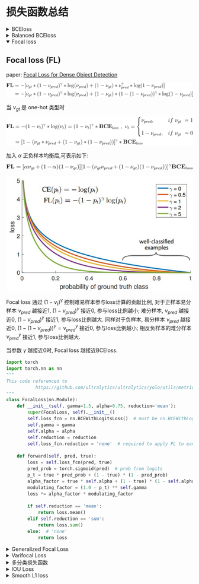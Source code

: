 # 损失函数总结
<details>
<summary>BCEloss</summary>

## Binary Cross Entropy loss (BCEloss)

![BCE_loss](images/matheq/BCE_loss.svg)

当 $\nu_{gt}$ 是 one-hot 类型时

![BCE_loss one-hot](images/matheq/BEC_loss-one-hot.svg)

```python
import torch
import torch.nn as nn
#sigmoid将output的值映射到(0,1)区间
m = nn.Sigmoid()
criterion = nn.BCELoss()
criterion(m(output), target)

#BCEWithLogitsLoss在计算loss之间已经对output做了sigmoid操作
criterion = torch.nn.BCEWithLogitsLoss()
criterion(output, target)
```
</details>

<details>
<summary>Balanced BCEloss</summary>

## Balanced BCE

![Balanced BCE_loss](images/matheq/Balanced-BCE_loss.svg)

当 $\nu_{gt}$ 是 one-hot 类型时

![Balanced BCE_loss ong-hot](images/matheq/Balanced-BCE_loss-one-hot.svg)

Balanced BCE 通过 $\alpha$ 控制正负样本的加权参数,改变正负样本参与loss计算的贡献比例,对目标检测类任务通过 $\alpha$ 平衡正负样本间的数量差异.

```python
import torch
import torch.nn as nn
"""
This code revised from the focal loss in yolov8
           https://github.com/ultralytics/ultralytics/yolo/utils/metrics.py
"""
class BalancedBCELoss(nn.Module):
    def __init__(self, alpha=0.75, reduction='mean'):
        super(BalancedBCELoss, self).__init__()
        self.loss_fcn = nn.BCEWithLogitsLoss()  # must be nn.BCEWithLogitsLoss()
        self.alpha = alpha
        self.reduction = reduction
        self.loss_fcn.reduction = 'none'  # required to apply FL to each element

    def forward(self, pred, true):
        loss = self.loss_fcn(pred, true)
        pred_prob = torch.sigmoid(pred)  # prob from logits
        alpha_factor = true * self.alpha + (1 - true) * (1 - self.alpha)
        loss *= alpha_factor

        if self.reduction == 'mean':
            return loss.mean()
        elif self.reduction == 'sum':
            return loss.sum()
        else:  # 'none'
            return loss
```
</details>

<details open>
<summary>Focal loss</summary>

## Focal loss (FL)

paper: [Focal Loss for Dense Object Detection](https://arxiv.org/pdf/1708.02002.pdf)

![Focal loss](images/matheq/FL.svg)

当 $\nu_{gt}$ 是 one-hot 类型时

![Focal loss one-hot](images/matheq/FL-one-hot.svg)

加入 $\alpha$ 正负样本均衡后,可表示如下:

![Focal loss one-hot balance](images/matheq/FL_with_balance.svg) 

<!-- ![Focal loss 形式](https://img-blog.csdnimg.cn/dd83fc4d77944c589941fc08b5d6c889.png?x-oss-process=image/watermark,type_d3F5LXplbmhlaQ,shadow_50,text_Q1NETiBAQmlnSGFvNjg4,size_20,color_FFFFFF,t_70,g_se,x_16) -->
![Focal loss 形式](images/FocalLoss.png)

Focal loss 通过 $(1 - \nu_{t})^{\gamma}$ 控制难易样本参与loss计算的贡献比例, 对于正样本易分样本 $\nu_{pred}$ 越接近1, $(1 - \nu_{pred})^{\gamma}$ 接近0, 参与loss比例越小; 难分样本, $\nu_{pred}$ 越接近0, $(1 - \nu_{pred})^{\gamma}$ 接近1, 参与loss比例越大. 同样对于负样本, 易分样本 $\nu_{pred}$ 越接近0, $(1 - ( 1 - \nu_{pred}))^{\gamma} = \nu_{pred}^{\gamma}$ 接近0, 参与loss比例越小; 相反负样本的难分样本 $\nu_{pred}^{\gamma}$ 接近1, 参与loss比例越大.

当参数 $\gamma$ 越接近0时, Focal loss 越接近BCEloss.

```python
import torch
import torch.nn as nn
"""
This code referenced to
           https://github.com/ultralytics/ultralytics/yolo/utils/metrics.py
"""
class FocalLoss(nn.Module):
    def __init__(self, gamma=1.5, alpha=0.75, reduction='mean'):
        super(FocalLoss, self).__init__()
        self.loss_fcn = nn.BCEWithLogitsLoss()  # must be nn.BCEWithLogitsLoss()
        self.gamma = gamma
        self.alpha = alpha
        self.reduction = reduction
        self.loss_fcn.reduction = 'none'  # required to apply FL to each element

    def forward(self, pred, true):
        loss = self.loss_fcn(pred, true)
        pred_prob = torch.sigmoid(pred)  # prob from logits
        p_t = true * pred_prob + (1 - true) * (1 - pred_prob)
        alpha_factor = true * self.alpha + (1 - true) * (1 - self.alpha)
        modulating_factor = (1.0 - p_t) ** self.gamma
        loss *= alpha_factor * modulating_factor

        if self.reduction == 'mean':
            return loss.mean()
        elif self.reduction == 'sum':
            return loss.sum()
        else:  # 'none'
            return loss
```
</details>

<details>
<summary>Generalized Focal Loss</summary>

## Generalized Focal Loss (GFL)

paper:[Generalized Focal Loss: Learning Qualified and Distributed Bounding Boxes for Dense Object Detection](https://arxiv.org/pdf/2006.04388.pdf)

### Quality Focal Loss (QFL)

![QFL](images/matheq/QFL.svg)

在QFL中负样本的真值 $\nu_{gt} = 0$, 正样本真值 $\nu_{gt} \in [0,1]$ 是0~1之间的概率值.

<image src="images/QualityFocalLoss.png">

图:当 $\nu_{gt} = 0.5$ 时, $-\left| \nu_{gt} - \sigma(\nu_{pred}) \right|^{\beta}$ 的变化趋势
<br/>


当真值 $\nu_{gt} \in {0,1}$ 是 one-hot类型时, QFL和FL具有相同的形式.

![QFL2FL](images/matheq/QFL2FL.svg)

```python
import torch
import torch.nn as nn
"""
This code referenced to
           https://github.com/ultralytics/yolov5/utils/loss.py
"""
class QFocalLoss(nn.Module):
    def __init__(self, gamma=1.5, alpha=0.75, reduction='mean'):
        super(QFocalLoss, self).__init__()
        self.loss_fcn = nn.BCEWithLogitsLoss()  # must be nn.BCEWithLogitsLoss()
        self.gamma = gamma
        self.alpha = alpha
        self.reduction = reduction
        self.loss_fcn.reduction = 'none'  # required to apply FL to each element

    def forward(self, pred, true):
        loss = self.loss_fcn(pred, true)
        pred_prob = torch.sigmoid(pred)  # prob from logits
        alpha_factor = true * self.alpha + (1 - true) * (1 - self.alpha)
        modulating_factor = torch.abs(true - pred_prob) ** self.gamma
        loss *= alpha_factor * modulating_factor

        if self.reduction == 'mean':
            return loss.mean()
        elif self.reduction == 'sum':
            return loss.sum()
        else:  # 'none'
            return loss
```

### Distribution Focal Loss (DFL)

Distribution Focal Loss 在 Generalized Focal Loss 中被用作 box_regression. 求取offset形式的边界框(t,l,b,t),这里将 box_regression 问题中边界框的估计视作等效的脉冲响应的概率分布.有 $\int_\infty^\infty \delta(x-y)xdx = 1$ . 将对值的估计范围限制在 $[x_0,x_n]$ 之间,并且令分隔间隔等于1,最终对值的估计可以视为 

$\hat{y} = \int_\infty^\infty \delta(x-y)xdx \sim \int_{y_0}^{y_n} P(x_i)x_i = \sum_{i=0}^n P(x_i)x_i $, $ P(x_i) $ 表示在 $x_i$ 处对 $\hat{y}$ 的概率估计,且有 $\sum^n_{i=0} P(x_i) = 1$. 通过设定分度将边界的估计问题转化为对边界值的分布概率的估计问题.

![DFL](images/matheq/DFL.svg),![tj](images/matheq/DFL-tj.svg)

DFL的优化目标使得 $\hat{y}$ 概率映射到 $ceil(y)$ 和 $floor(y)$ 的线性加权和最小

```python
import torch
import torch.nn.functional as F
"""
This code revised from the dfl_loss in yolov8
           https://github.com/ultralytics/ultralytics/yolo/utils/loss.py
"""
class DFocalLoss(nn.Module):
    def __init__(self, ):
        super(DFocalLoss, self).__init__()

    def forward(pred_dist, target):  
        # pred_dist : num_select_anchors*4*reg分度， target : num_select_anchors×4
        # num_select_anchors = num_target_all_batch * select_topk
        # Return sum of left and right DFL losses
        # Distribution Focal Loss (DFL) proposed in Generalized Focal Loss https://ieeexplore.ieee.org/document/9792391
        tl = target.long()  # target left
        tr = tl + 1  # target right
        wl = tr - target  # weight left
        wr = 1 - wl  # weight right
        return (F.cross_entropy(pred_dist, tl.view(-1), reduction='none').view(tl.shape) * wl +
                F.cross_entropy(pred_dist, tr.view(-1), reduction='none').view(tl.shape) * wr).mean(-1, keepdim=True)
```


**torch.nn.functional.cross_entropy 
注意1:input不需要经过softmax,直接从fn层拿出来的张量就可以送入交叉熵中,因为在交叉熵中已经对输入input做了softmax了. 
注意2:不用对target进行one_hot编码,因为nll_loss函数已经实现了类似one-hot过程. 
referenced to https://blog.csdn.net/qq_38308388/article/details/121640312**
</details>

<details>
<summary>Varifocal Loss</summary>

## Varifocal Loss (VFL)

paper:[VarifocalNet: An IoU-aware Dense Object Detector](https://arxiv.org/pdf/2008.13367.pdf)

![VFL](images/matheq/VFL.svg)

VFL以IoU-Aware Classification Score(IACS)作为优化目标, $\nu_{gt-score}$ 是pred_box和gt_box的IOU * $\nu_{gt}$. 

**注意:IOU和gt_cls生产过程如下:
1.IOU表示每个batch的pred_boxes和gt_boxes的交并比,对于batch>1的训练过程来说,IOU的维度为 $dim(batch, num\_anchors, max\_num\_gt)$, max_num_gt表示batch中image拥有最大的gt_boxes.
2.需要确定pred_boxes对gt_boxes的归属问题,采用center_belongs_to_grid或者tal的策略确定每个pred_boxes属于哪个gt_boxes获得target_gt_idx,将IOU的维度转化为 $iou_{trans}$ 维度为 $dim(batch, num\_anchors,1)$, $\nu_{gt}$ 的维度为 $dim(batch, num\_anchors, num\_classes)$, 可得到 $\nu_{gt-score} = \nu_{gt} * iou_{trans}$**

```python
import torch
import torch.nn.functional as F
"""
This code revised from the dfl_loss in yolov8
           https://github.com/ultralytics/ultralytics/yolo/utils/loss.py
"""
class VarifocalLoss(nn.Module):
    # Varifocal loss by Zhang et al. https://arxiv.org/abs/2008.13367
    def __init__(self, gamma=2.0, alpha=0.75, reduction='sum'):
        super().__init__()
        self.loss_fcn = nn.BCEWithLogitsLoss()  # must be nn.BCEWithLogitsLoss()
        self.loss_fcn.reduction = 'none'  # required to apply FL to each element
        self.alpha = alpha
        self.gamma = gamma
        self.reduction = reduction

    def forward(self, pred, gt_score):, label):
        pred = pred.sigmoid()
        weight = self.alpha * pred.pow(self.gamma) * (1 - gt_score.ge(0).float()) + gt_score
        # weight = self.alpha * pred.pow(self.gamma) * (1 - label) + gt_score * label
        # with torch.cuda.amp.autocast(enabled=False):
        loss = self.loss_fcn(pred, gt_score) * weight
        if self.reduction == 'mean':
            return loss.mean()
        elif self.reduction == 'sum':
            return loss.sum()
        else:  # 'none'
            return loss
```

VFL要解决的问题是,在目标检测中正负样本不均衡,负样本的数量远远大于正样本,通过 $\nu_{pred}^\gamma$ 来削减负样本对结果的影响,对负样本其估计越好,$\nu_{pred}^\gamma$ 值越小,即对越容易分类的负样本给予越低的权重,对越难估计的负样本给予越高的权重,更关注对于难估计的负样本的调整.对于正样本使用参数 $\nu_{gt}$ ,对框iou更大的目标给予更大的权重,使得网络更加关注对iou高的预测框的调整.
</details>

<details>
<summary>多分类损失函数</summary>

## 多分类损失函数

torch中单分类和多分类的损失没有什么重大的分别

**注意:在多分类的时候，我们希望输出是符合概率分布,问题即转化成为对于网络输出如何处理上.常见的有对输出做sigmoid或者softmax.二者均能把输出转换到(0,1)的区间内.但二者目的不同,对于softmax操作是考虑目标分类严格的参照 $\sum^n_{i=0} P(x_i) = 1 $, 例如在DFL对边界值的分布情况还有单个数字识别中的分类就存在这样的情况;对于sigmoid操作,更加关注当前 $\nu_{pred}$ 是否接近 $\nu_{gt}$,比如对一般的目标识别网络,不能简单的将所有分类互斥作为条件带入.**
</details>

<details>
<summary>IOU Loss</summary>

## IOU Loss

### IOU Loss

$\mathbf{IOU} = \frac{Intersection(b^{pred},b^{gt})}{Union(b^{pred},b^{gt})} = \frac{Intersection(b^{pred},b^{gt})}{\mathcal{S}^{pred} + \mathcal{S}^{gt} - Intersection(b^{pred},b^{gt})}$

$ Intersection(b^{pred},b^{gt}) = \mathbf{maximum}\left(\mathbf{minimum}(b^{pred}_r,b^{gt}_r)-\mathbf{maximum}(b^{pred}_l,b^{gt}_l),0 \right) * \mathbf{maximum}\left(\mathbf{minimum}(b^{pred}_b,b^{gt}_b)-\mathbf{maximum}(b^{pred}_t,b^{gt}_t),0\right) = \mathbf{I}_w * \mathbf{I}_h$

IOU_loss ($\cal{L}_{IOU}$)是anchor-pred的IOU和 $\nu_{gt}$ 的交叉熵, $\cal{L}_{IOU} =\nu_{gt}\log(IOU)+(1 - \nu_{gt})\log(1 - IOU)$

#### IOU backpropagation

paper:[UnitBox: An Advanced Object Detection Network](https://arxiv.org/pdf/1608.01471.pdf)

IOU_loss的反向传播需要计算 $b^{pred}$ 对于 $\cal{L}_{IOU}$ 中各项的偏导.

$\frac{\partial{\mathcal{S}^{pred}}}{\partial{b^{pred}_r}\ (\mathbf{or} \ \partial{b^{pred}_l})} = b^{pred}_b - b^{pred}_t \ ,\ \frac{\partial{\mathcal{S}^{pred}}}{\partial{b^{pred}_t}\ (\mathbf{or} \ \partial{b^{pred}_b})} = b^{pred}_r - b^{pred}_l $

![iou_bp1](images/matheq/IOUbp1.svg),![iou_bp2](images/matheq/IOUbp2.svg)

### GIOU

paper:[Generalized Intersection over Union: A Metric and A Loss for Bounding Box Regression](https://arxiv.org/pdf/1902.09630.pdf)

$\mathbf{GIOU} = \mathbf{IOU} - \frac{A^c-Union}{A^c}$

$A^c = \left(\mathbf{maximum}(b^{pred}_r,b^{gt}_r)-\mathbf{minimum}(b^{pred}_l,b^{gt}_l)\right) * \left(\mathbf{maximum}(b^{pred}_b,b^{gt}_b)-\mathbf{minimum}(b^{pred}_t,b^{gt}_t)\right) $

$\cal{L}_{GIOU} = 1 - \mathbf{GIOU} \ \in[0,2]$

**GIOU_Loss加入非重合区域的影响，当IOU值相同时，非重合区域占比越小，代表预测框与目标框的对比效果越好。**

### DIOU

paper:[Distance-IoU Loss: Faster and Better Learning for Bounding Box Regression](https://arxiv.org/pdf/1911.08287v1.pdf)

$\mathbf{DIOU} = \mathbf{IOU} - \left(\frac{\rho^2({bc}^{pred},{bc}^{gt})}{c^2}\right) = \mathbf{IOU} - \left(\frac{d^2}{c^2}\right)$

${bc}^{pred}$,${bc}^{gt}$ 表示pred_box和gt_box的中心点.d代表pred_box和gt_box的中心点距离,c代表pred_box和gt_box的最小外接矩形对角线长度。

$\cal{L}_{DIOU} = 1 - \mathbf{DIOU} \ \in[0,2]$

**DIOU_Loss用中心点的归一化距离代替了GIOU中的非重合区域占比指标,可以直接最小化两个目标框的距离，比GIOU收敛的更快.在目标框和预测框相互包裹的条件下，DIOU_Loss可以使回归非常快，而GIOU_Loss几乎退化为IOU Loss.**

### CIOU

paper:[Enhancing Geometric Factors in Model Learning and Inference for Object Detection and Instance Segmentation](https://arxiv.org/pdf/2005.03572.pdf)

$\mathbf{CIOU} = \mathbf{IOU} - \left(\frac{\rho^2({bc}^{pred},{bc}^{gt})}{c^2}+\alpha\nu\right),\ \nu = \frac{4}{\pi^2}(arctan\frac{w^{gt}}{h^{gt}}-arctan\frac{w}{h})^2,\ \alpha=\frac{\nu}{1-IOU+\nu}$

$\cal{L}_{CIOU} = 1 - \mathbf{CIOU} \ \in[0,2]$

**CIoU在DIoU的基础上增加了检测框尺度的loss，增加了长和宽的loss，使得预测框就会更加的符合真实框.CIOU使得评估更加准确,但增加了loss的计算量.**

```python
import torch
import math
"""
This code referenced to
           https://github.com/ultralytics/ultralytics/yolo/utils/metrics.py
"""
def bbox_iou(box1, box2, xywh=True, GIoU=False, DIoU=False, CIoU=False, eps=1e-7):
    # Returns Intersection over Union (IoU) of box1(1,4) to box2(n,4)

    # Get the coordinates of bounding boxes
    if xywh:  # transform from xywh to xyxy
        (x1, y1, w1, h1), (x2, y2, w2, h2) = box1.chunk(4, -1), box2.chunk(4, -1)
        w1_, h1_, w2_, h2_ = w1 / 2, h1 / 2, w2 / 2, h2 / 2
        b1_x1, b1_x2, b1_y1, b1_y2 = x1 - w1_, x1 + w1_, y1 - h1_, y1 + h1_
        b2_x1, b2_x2, b2_y1, b2_y2 = x2 - w2_, x2 + w2_, y2 - h2_, y2 + h2_
    else:  # x1, y1, x2, y2 = box1
        b1_x1, b1_y1, b1_x2, b1_y2 = box1.chunk(4, -1)
        b2_x1, b2_y1, b2_x2, b2_y2 = box2.chunk(4, -1)
        w1, h1 = b1_x2 - b1_x1, b1_y2 - b1_y1 + eps
        w2, h2 = b2_x2 - b2_x1, b2_y2 - b2_y1 + eps

    # Intersection area
    inter = (b1_x2.minimum(b2_x2) - b1_x1.maximum(b2_x1)).clamp(0) * \
            (b1_y2.minimum(b2_y2) - b1_y1.maximum(b2_y1)).clamp(0)

    # Union Area
    union = w1 * h1 + w2 * h2 - inter + eps

    # IoU
    iou = inter / union
    if CIoU or DIoU or GIoU:
        cw = b1_x2.maximum(b2_x2) - b1_x1.minimum(b2_x1)  # convex (smallest enclosing box) width
        ch = b1_y2.maximum(b2_y2) - b1_y1.minimum(b2_y1)  # convex height
        if CIoU or DIoU:  # Distance or Complete IoU https://arxiv.org/abs/1911.08287v1
            c2 = cw ** 2 + ch ** 2 + eps  # convex diagonal squared
            rho2 = ((b2_x1 + b2_x2 - b1_x1 - b1_x2) ** 2 + (b2_y1 + b2_y2 - b1_y1 - b1_y2) ** 2) / 4  # center dist ** 2
            if CIoU:  # https://github.com/Zzh-tju/DIoU-SSD-pytorch/blob/master/utils/box/box_utils.py#L47
                v = (4 / math.pi ** 2) * (torch.atan(w2 / h2) - torch.atan(w1 / h1)).pow(2)
                with torch.no_grad():
                    alpha = v / (v - iou + (1 + eps))
                return iou - (rho2 / c2 + v * alpha)  # CIoU
            return iou - rho2 / c2  # DIoU
        c_area = cw * ch + eps  # convex area
        return iou - (c_area - union) / c_area  # GIoU https://arxiv.org/pdf/1902.09630.pdf
    return iou  # IoU
```
</details>

<details>
<summary>Smooth L1 loss</summary>

## Smooth L1 loss

![smooth_L1_loss](images/matheq/smoothl1.svg)

<image src="images/smooth_L1.png">
</details>